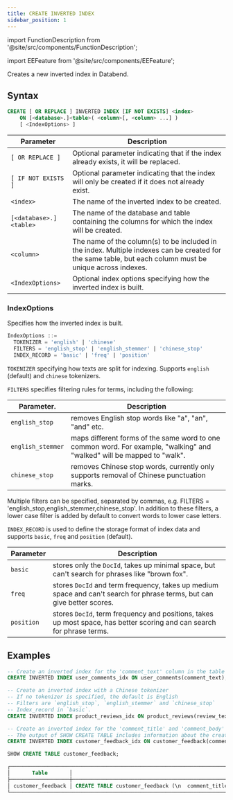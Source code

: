 ```yaml
---
title: CREATE INVERTED INDEX
sidebar_position: 1
---
```


import FunctionDescription from '@site/src/components/FunctionDescription';

<FunctionDescription description="Introduced or updated: v1.2.405"/>

import EEFeature from '@site/src/components/EEFeature';

<EEFeature featureName='INVERTED INDEX'/>

Creates a new inverted index in Databend.

## Syntax

```sql
CREATE [ OR REPLACE ] INVERTED INDEX [IF NOT EXISTS] <index>
    ON [<database>.]<table>( <column>[, <column> ...] )
    [ <IndexOptions> ]
```

| Parameter              | Description                                                                                                                                               |
|------------------------|-----------------------------------------------------------------------------------------------------------------------------------------------------------|
| `[ OR REPLACE ]`       | Optional parameter indicating that if the index already exists, it will be replaced.                                                                      |
| `[ IF NOT EXISTS ]`    | Optional parameter indicating that the index will only be created if it does not already exist.                                                           |
| `<index>`              | The name of the inverted index to be created.                                                                                                             |
| `[<database>.]<table>` | The name of the database and table containing the columns for which the index will be created.                                                            |
| `<column>`             | The name of the column(s) to be included in the index. Multiple indexes can be created for the same table, but each column must be unique across indexes. |
| `<IndexOptions>`       | Optional index options specifying how the inverted index is built.                                                                                            |

### IndexOptions

Specifies how the inverted index is built.

```sql
IndexOptions ::=
  TOKENIZER = 'english' | 'chinese'
  FILTERS = 'english_stop' | 'english_stemmer' | 'chinese_stop'
  INDEX_RECORD = 'basic' | 'freq' | 'position'
```

`TOKENIZER` specifying how texts are split for indexing. Supports `english` (default) and `chinese` tokenizers.

`FILTERS` specifies filtering rules for terms, including the following:

| Parameter.        | Description                                                                                                             |
|-------------------|-------------------------------------------------------------------------------------------------------------------------|
| `english_stop`    | removes English stop words like "a", "an", "and" etc.                                                                   |
| `english_stemmer` | maps different forms of the same word to one common word. For example, "walking" and "walked" will be mapped to "walk". |
| `chinese_stop`    | removes Chinese stop words, currently only supports removal of Chinese punctuation marks.                               |

Multiple filters can be specified, separated by commas, e.g. FILTERS = 'english_stop,english_stemmer,chinese_stop'. In addition to these filters, a lower case filter is added by default to convert words to lower case letters.

`INDEX_RECORD` is used to define the storage format of index data and supports `basic`, `freq` and `position` (default).

| Parameter  | Description                                                                                                             |
|------------|-------------------------------------------------------------------------------------------------------------------------|
| `basic`    | stores only the `DocId`, takes up minimal space, but can't search for phrases like "brown fox".                         |
| `freq`     | stores `DocId` and term frequency, takes up medium space and can't search for phrase terms, but can give better scores. |
| `position` | stores `DocId`, term frequency and positions, takes up most space, has better scoring and can search for phrase terms.  |

## Examples

```sql
-- Create an inverted index for the 'comment_text' column in the table 'user_comments'
CREATE INVERTED INDEX user_comments_idx ON user_comments(comment_text);

-- Create an inverted index with a Chinese tokenizer
-- If no tokenizer is specified, the default is English
-- Filters are `english_stop`, `english_stemmer` and `chinese_stop`
-- Index_record in `basic`.
CREATE INVERTED INDEX product_reviews_idx ON product_reviews(review_text) TOKENIZER = 'chinese' FILTERS = 'english_stop,english_stemmer,chinese_stop' INDEX_RECORD='basic';

-- Create an inverted index for the 'comment_title' and 'comment_body' columns in the table 'user_comments'
-- The output of SHOW CREATE TABLE includes information about the created inverted index
CREATE INVERTED INDEX customer_feedback_idx ON customer_feedback(comment_title, comment_body);

SHOW CREATE TABLE customer_feedback;

┌─────────────────────────────────────────────────────────────────────────────────────────────────────────────────────────────────────────────────────────────────────────────────────────────────────────────┐
│       Table       │                                                                                       Create Table                                                                                      │
├───────────────────┼─────────────────────────────────────────────────────────────────────────────────────────────────────────────────────────────────────────────────────────────────────────────────────────┤
│ customer_feedback │ CREATE TABLE customer_feedback (\n  comment_title VARCHAR NULL,\n  comment_body VARCHAR NULL,\n  SYNC INVERTED INDEX customer_feedback_idx (comment_title, comment_body)\n) ENGINE=FUSE │
└─────────────────────────────────────────────────────────────────────────────────────────────────────────────────────────────────────────────────────────────────────────────────────────────────────────────┘
```